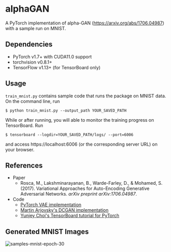 # alphaGAN

A PyTorch implementation of alpha-GAN (https://arxiv.org/abs/1706.04987) with a sample run on MNIST.

## Dependencies

- PyTorch v1.7+ with CUDA11.0 support
- torchvision v0.8.1+
- TensorFlow v1.13+ (for TensorBoard only)

## Usage

`train_mnist.py` contains sample code that runs the package on MNIST data. On the command line, run 
```
$ python train_mnist.py --output_path YOUR_SAVED_PATH
```

While or after running, you will able to monitor the training progress on TensorBoard. Run
```
$ tensorboard --logdir=YOUR_SAVED_PATH/logs/ --port=6006
```
and access https://localhost:6006 (or the corresponding server URL) on your browser.

## References

* Paper
  - Rosca, M., Lakshminarayanan, B., Warde-Farley, D., & Mohamed, S. (2017). Variational Approaches for Auto-Encoding Generative Adversarial Networks. _arXiv preprint arXiv:1706.04987_.
* Code
  - [PyTorch VAE implementation](https://github.com/pytorch/examples/blob/master/vae/main.py)
  - [Martin Arjovsky's DCGAN implementation](https://github.com/martinarjovsky/WassersteinGAN/blob/master/models/dcgan.py)
  - [Yunjey Choi's TensorBoard tutorial for PyTorch](https://github.com/yunjey/pytorch-tutorial/blob/master/tutorials/04-utils/tensorboard/main.py)
  
## Generated MNIST Images
![samples-mnist-epoch-30](https://github.com/yjchoe/alphaGAN/blob/master/samples.png)
